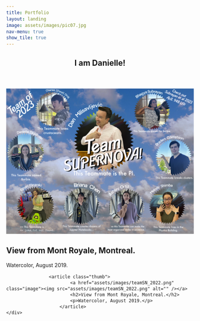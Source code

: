 ```yaml
---
title: Portfolio
layout: landing
image: assets/images/pic07.jpg
nav-menu: true
show_tile: true
---
```


<!-- Main -->
<div id="main">
  
<!-- One -->
<section id="one">
	<div class="inner">
		<header class="major">
			<h1>I am Danielle!</h1>
		</header>
					<article class="thumb">
							<a href="assets/images/teamSN_2023.png" class="image"><img src="assets/images/teamSN_2023.png" alt="" /></a>
							<h2>View from Mont Royale, Montreal.</h2>
							<p>Watercolor, August 2019.</p>
						</article>

  					<article class="thumb">
							<a href="assets/images/teamSN_2022.png" class="image"><img src="assets/images/teamSN_2022.png" alt="" /></a>
							<h2>View from Mont Royale, Montreal.</h2>
							<p>Watercolor, August 2019.</p>
						</article>
	</div>

</div>
  		<!-- Scripts -->
			<script src="assets_portfolio/js/jquery.min.js"></script>
			<script src="assets_portfolio/js/jquery.poptrox.min.js"></script>
			<script src="assets_portfolio/js/browser.min.js"></script>
			<script src="assets_portfolio/js/breakpoints.min.js"></script>
			<script src="assets_portfolio/js/util.js"></script>
			<script src="assets_portfolio/js/main.js"></script>
